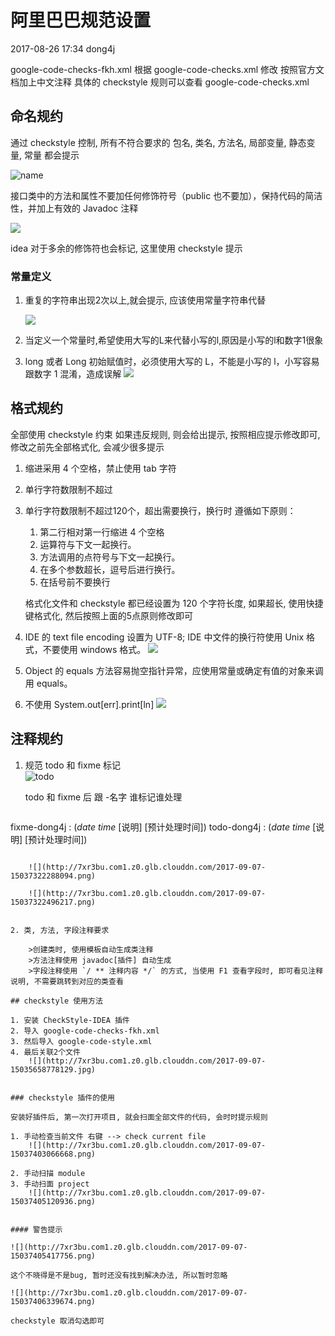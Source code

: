 # 阿里巴巴规范设置

2017-08-26 17:34 dong4j

<!-- toc -->

google-code-checks-fkh.xml 
根据 google-code-checks.xml 修改
按照官方文档加上中文注释
具体的 checkstyle 规则可以查看 google-code-checks.xml

## 命名规约

通过 checkstyle 控制, 所有不符合要求的 包名, 类名, 方法名, 局部变量, 静态变量, 常量 都会提示

![name](http://7xr3bu.com1.z0.glb.clouddn.com/2017-09-07-name.gif)


接口类中的方法和属性不要加任何修饰符号（public 也不要加），保持代码的简洁 性，并加上有效的 Javadoc 注释

![](http://7xr3bu.com1.z0.glb.clouddn.com/2017-09-07-15037339536628.png)
    
idea 对于多余的修饰符也会标记, 这里使用 checkstyle 提示

### 常量定义

1. 重复的字符串出现2次以上,就会提示, 应该使用常量字符串代替

    ![](http://7xr3bu.com1.z0.glb.clouddn.com/2017-09-07-15037341454647.png)
2. 当定义一个常量时,希望使用大写的L来代替小写的l,原因是小写的l和数字1很象
3. long 或者 Long 初始赋值时，必须使用大写的 L，不能是小写的 l，小写容易跟数字 1 混淆，造成误解
    ![](http://7xr3bu.com1.z0.glb.clouddn.com/2017-09-07-15037344914482.png)


## 格式规约

全部使用 checkstyle 约束
如果违反规则, 则会给出提示, 按照相应提示修改即可, 修改之前先全部格式化, 会减少很多提示

1. 缩进采用 4 个空格，禁止使用 tab 字符
2. 单行字符数限制不超过
3. 单行字符数限制不超过120个，超出需要换行，换行时
    遵循如下原则：
    1. 第二行相对第一行缩进 4 个空格
    2. 运算符与下文一起换行。
    3. 方法调用的点符号与下文一起换行。
    4. 在多个参数超长，逗号后进行换行。
    5. 在括号前不要换行
    
    格式化文件和 checkstyle 都已经设置为 120 个字符长度, 如果超长, 使用快捷键格式化, 然后按照上面的5点原则修改即可
    
4. IDE 的 text file encoding 设置为 UTF-8; IDE 中文件的换行符使用 Unix 格式，不要使用 windows 格式。
    ![](http://7xr3bu.com1.z0.glb.clouddn.com/2017-09-07-15037350449424.png)
 
 5. Object 的 equals 方法容易抛空指针异常，应使用常量或确定有值的对象来调用 equals。
 6. 不使用 System.out[err].print[ln]
    ![](http://7xr3bu.com1.z0.glb.clouddn.com/2017-09-07-15037358480156.png)

## 注释规约

1. 规范 todo 和 fixme 标记    
    ![todo](http://7xr3bu.com1.z0.glb.clouddn.com/2017-09-07-todo.gif)

    todo 和 fixme 后 跟 -名字 谁标记谁处理

    ```
fixme-dong4j : ($date$ $time$ [说明] [预计处理时间])
todo-dong4j : ($date$ $time$ [说明] [预计处理时间])
```

    ![](http://7xr3bu.com1.z0.glb.clouddn.com/2017-09-07-15037322288094.png)

    ![](http://7xr3bu.com1.z0.glb.clouddn.com/2017-09-07-15037322496217.png)


2. 类, 方法, 字段注释要求

    >创建类时, 使用模板自动生成类注释
    >方法注释使用 javadoc[插件] 自动生成
    >字段注释使用 `/ ** 注释内容 */` 的方式, 当使用 F1 查看字段时, 即可看见注释说明, 不需要跳转到对应的类查看

## checkstyle 使用方法

1. 安装 CheckStyle-IDEA 插件
2. 导入 google-code-checks-fkh.xml
3. 然后导入 google-code-style.xml
4. 最后关联2个文件
    ![](http://7xr3bu.com1.z0.glb.clouddn.com/2017-09-07-15035658778129.jpg)


### checkstyle 插件的使用

安装好插件后, 第一次打开项目, 就会扫面全部文件的代码, 会时时提示规则

1. 手动检查当前文件 右键 --> check current file
    ![](http://7xr3bu.com1.z0.glb.clouddn.com/2017-09-07-15037403066668.png)

2. 手动扫描 module
3. 手动扫面 project
    ![](http://7xr3bu.com1.z0.glb.clouddn.com/2017-09-07-15037405120936.png)


#### 警告提示

![](http://7xr3bu.com1.z0.glb.clouddn.com/2017-09-07-15037405417756.png)

这个不晓得是不是bug, 暂时还没有找到解决办法, 所以暂时忽略

![](http://7xr3bu.com1.z0.glb.clouddn.com/2017-09-07-15037406339674.png)

checkstyle 取消勾选即可


